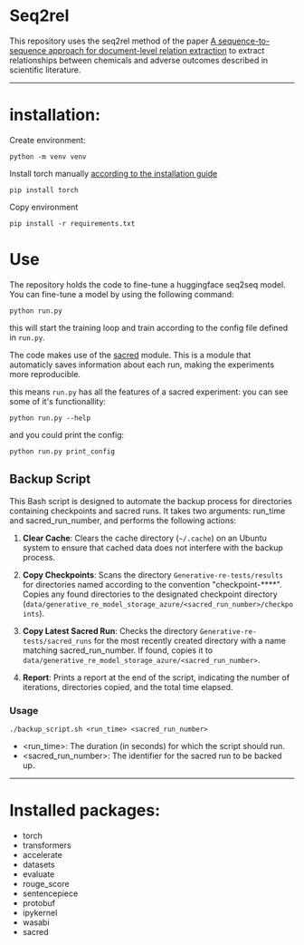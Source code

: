 # Seq2rel
This repository uses the seq2rel method of the paper [A sequence-to-sequence approach for document-level relation extraction](http://arxiv.org/abs/2204.01098) to extract relationships between chemicals and adverse outcomes described in scientific literature. 

---
# installation:

Create environment: 
```
python -m venv venv
```

Install torch manually [according to the installation guide](https://pytorch.org/get-started/locally/)
```
pip install torch
```

Copy environment 
```
pip install -r requirements.txt
```
# Use
The repository holds the code to fine-tune a huggingface seq2seq model. You can fine-tune a model by using the following command:

```
python run.py
```

this will start the training loop and train according to the config file defined in `run.py`.

The code makes use of the [sacred](https://github.com/IDSIA/sacred) module. This is a module that automaticly saves information about each run, making the experiments more reproducible. 

this means `run.py` has all the features of a sacred experiment:
you can see some of it's functionallity:
```
python run.py --help
```

and you could print the config:
```
python run.py print_config
```

## Backup Script
This Bash script is designed to automate the backup process for directories containing checkpoints and sacred runs. It takes two arguments: run_time and sacred_run_number, and performs the following actions:

1. **Clear Cache**: Clears the cache directory (`~/.cache`) on an Ubuntu system to ensure that cached data does not interfere with the backup process.

2. **Copy Checkpoints**: Scans the directory `Generative-re-tests/results` for directories named according to the convention "checkpoint-****". Copies any found directories to the designated checkpoint directory (`data/generative_re_model_storage_azure/<sacred_run_number>/checkpoints`).

3. **Copy Latest Sacred Run**: Checks the directory `Generative-re-tests/sacred_runs` for the most recently created directory with a name matching sacred_run_number. If found, copies it to `data/generative_re_model_storage_azure/<sacred_run_number>`.

4. **Report**: Prints a report at the end of the script, indicating the number of iterations, directories copied, and the total time elapsed.

### Usage
```
./backup_script.sh <run_time> <sacred_run_number>
```
- <run_time>: The duration (in seconds) for which the script should run.
- <sacred_run_number>: The identifier for the sacred run to be backed up.

---
# Installed packages:
- torch
- transformers
- accelerate
- datasets
- evaluate
- rouge_score
- sentencepiece
- protobuf
- ipykernel
- wasabi
- sacred